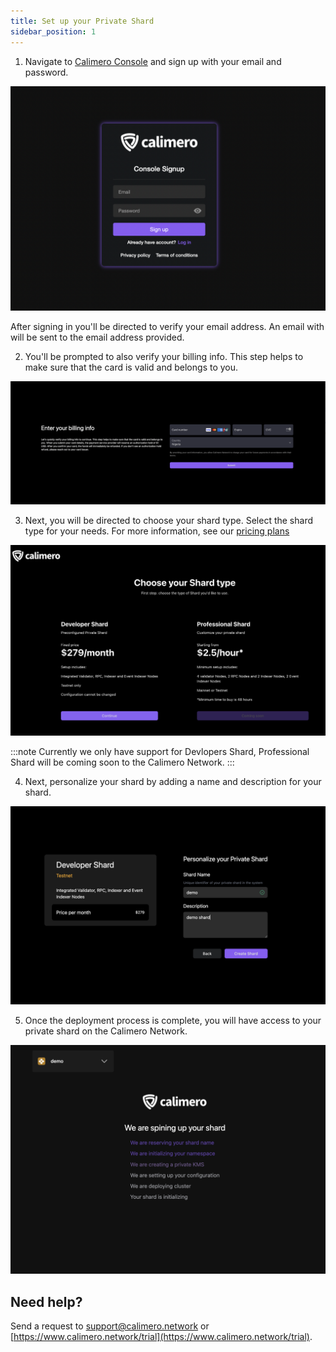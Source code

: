 ```yaml
---
title: Set up your Private Shard
sidebar_position: 1
---
```


1. Navigate to [Calimero Console](https://app.calimero.network/dashboard) and sign up with your email and password.

![](../../static/img/login_form.png)

After signing in you'll be directed to verify your email address. An email with will be sent to the email address provided.


2. You'll be prompted to also verify your billing info. This step helps to make sure that the card is valid and belongs to you.

![](../../static/img/bill.png)


3. Next, you will be directed to choose your shard type. Select the shard type for your needs. For more information, see our [pricing plans](https://www.calimero.network/plans)

![](../../static/img/shard-types.png)

:::note
Currently we only have support for Devlopers Shard, Professional Shard will be coming soon to the Calimero Network.
:::

4. Next, personalize your shard by adding a name and description for your shard.

![](../../static/img/shard_name.png)

5. Once the deployment process is complete, you will have access to your private shard on the Calimero Network.

![](../../static/img/deploy.png)

## Need help?
Send a request to [support@calimero.network](mailto:support@calimero.network) or [https://www.calimero.network/trial](https://www.calimero.network/trial).
